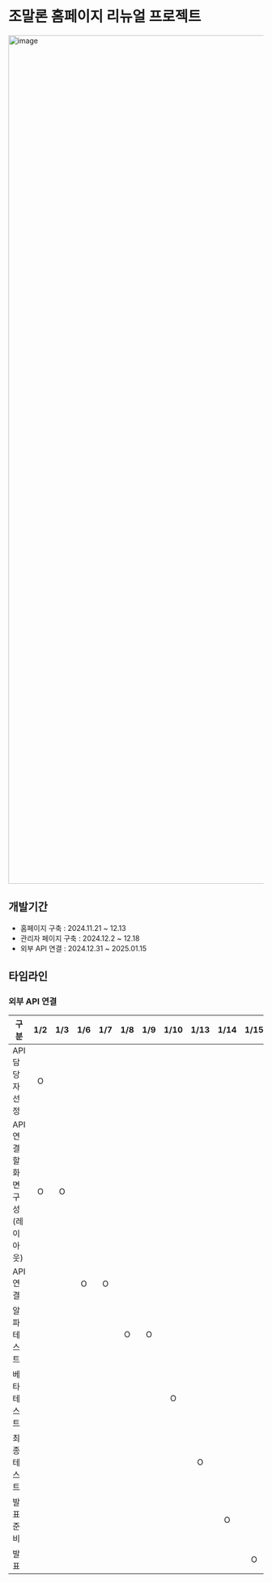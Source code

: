 # 조말론 홈페이지 리뉴얼 프로젝트

<img width="1674" alt="image" src="https://github.com/user-attachments/assets/abca8742-98a2-4ae1-8c32-bfdab3491c9a" />

## 개발기간
- 홈페이지 구축 : 2024.11.21 ~ 12.13
- 관리자 페이지 구축 : 2024.12.2 ~ 12.18
- 외부 API 연결 : 2024.12.31 ~ 2025.01.15

## 타임라인

### 외부 API 연결
| 구분                          | 1/2 | 1/3 | 1/6 | 1/7 | 1/8 | 1/9 | 1/10 | 1/13 | 1/14 | 1/15 |
|--------------------------------|:---:|:---:|:---:|:---:|:---:|:---:|:----:|:----:|:----:|:----:|
|         API 담당자 선정        |  O   |     |     |     |     |     |      |      |      |      |
|    API 연결할 화면 구성(레이아웃) |  O  |  O  |     |     |     |     |      |      |      |      |
|          API 연결            |     |     |  O  |  O  |     |     |      |      |      |      |
|           알파테스트           |     |     |     |     |  O  |  O  |      |      |      |      |
|           베타테스트           |     |     |     |     |     |     |   O  |      |      |      |
|           최종테스트           |     |     |     |     |     |     |      |   O  |      |      |
|            발표준비           |     |     |     |     |     |     |      |      |   O  |      |
|             발표             |     |     |     |     |     |     |      |      |      |   O  |
